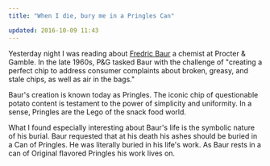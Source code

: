 ```yaml
---
title: "When I die, bury me in a Pringles Can"

updated: 2016-10-09 11:43
---
```


Yesterday night I was reading about [Fredric Baur](https://en.wikipedia.org/wiki/Fred_Baur) a chemist at Procter & Gamble. In the late 1960s, P&G tasked Baur with the challenge of "creating a perfect chip to address consumer complaints about broken, greasy, and stale chips, as well as air in the bags." 

Baur's creation is known today as Pringles. The iconic chip of questionable potato content is testament to the power of simplicity and uniformity. In a sense, Pringles are the Lego of the snack food world.

What I found especially interesting about Baur's life is the symbolic nature of his burial. Baur requested that at his death his ashes should be buried in a Can of Pringles. He was literally buried in his life's work. As Baur rests in a can of Original flavored Pringles his work lives on.
